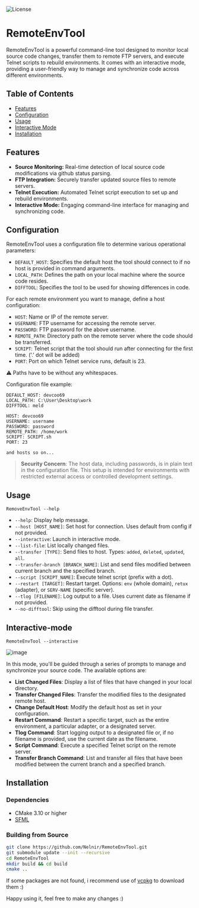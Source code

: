 ![License](https://img.shields.io/badge/license-MIT-blue)

# RemoteEnvTool

RemoteEnvTool is a powerful command-line tool designed to monitor local source code changes, transfer them to remote FTP servers, and execute Telnet scripts to rebuild environments. It comes with an interactive mode, providing a user-friendly way to manage and synchronize code across different environments.

## Table of Contents
- [Features](#features)
- [Configuration](#configuration)
- [Usage](#usage)
- [Interactive Mode](#interactive-mode)
- [Installation](#installation)

## Features
- **Source Monitoring:** Real-time detection of local source code modifications via github status parsing.
- **FTP Integration:** Securely transfer updated source files to remote servers.
- **Telnet Execution:** Automated Telnet script execution to set up and rebuild environments.
- **Interactive Mode:** Engaging command-line interface for managing and synchronizing code.

## Configuration
RemoteEnvTool uses a configuration file to determine various operational parameters:

- `DEFAULT_HOST`: Specifies the default host the tool should connect to if no host is provided in command arguments.
- `LOCAL_PATH`: Defines the path on your local machine where the source code resides.
- `DIFFTOOL`: Specifies the tool to be used for showing differences in code.

For each remote environment you want to manage, define a host configuration:

- `HOST`: Name or IP of the remote server.
- `USERNAME`: FTP username for accessing the remote server.
- `PASSWORD`: FTP password for the above username.
- `REMOTE_PATH`: Directory path on the remote server where the code should be transferred.
- `SCRIPT`: Telnet script that the tool should run after connecting for the first time. ('.' dot will be added)
- `PORT`: Port on which Telnet service runs, default is 23.

:warning: Paths have to be without any whitespaces.

Configuration file example:

```
DEFAULT_HOST: devcoo69
LOCAL_PATH: C:\User\Desktop\work
DIFFTOOL: meld

HOST: devcoo69
USERNAME: username
PASSWORD: password
REMOTE_PATH: /home/work
SCRIPT: SCRIPT.sh
PORT: 23

and hosts so on...
```

> **Security Concern**: The host data, including passwords, is in plain text in the configuration file. This setup is intended for environments with restricted external access or controlled development settings.

## Usage
```
RemoveEnvTool --help
```
- `--help`: Display help message.
- `--host [HOST_NAME]`: Set host for connection. Uses default from config if not provided.
- `--interactive`: Launch in interactive mode.
- `--list-file`: List locally changed files.
- `--transfer [TYPE]`: Send files to host. Types: `added`, `deleted`, `updated`, `all`.
- `--transfer-branch [BRANCH_NAME]`: List and send files modified between current branch and the specified branch.
- `--script [SCRIPT_NAME]`: Execute telnet script (prefix with a dot).
- `--restart [TARGET]`: Restart target. Options: `env` (whole domain), `retux` (adapter), or `SERV-NAME` (specific server).
- `--tlog [FILENAME]`: Log output to a file. Uses current date as filename if not provided.
- `--no-difftool`: Skip using the difftool during file transfer.

## Interactive-mode
```
RemoteEnvTool --interactive
```
![image](https://github.com/Nelnir/RemoteEnvLib/assets/22370292/6f99e506-5a55-4174-bfcb-6d92945ee8b0)

In this mode, you'll be guided through a series of prompts to manage and synchronize your source code. The available options are:

- **List Changed Files**: Display a list of files that have changed in your local directory.
- **Transfer Changed Files**: Transfer the modified files to the designated remote host.
- **Change Default Host**: Modify the default host as set in your configuration.
- **Restart Command**: Restart a specific target, such as the entire environment, a particular adapter, or a designated server.
- **Tlog Command**: Start logging output to a designated file or, if no filename is provided, use the current date as the filename.
- **Script Command**: Execute a specified Telnet script on the remote server.
- **Transfer Branch Command**: List and transfer all files that have been modified between the current branch and a specified branch.

## Installation
### Dependencies
- CMake 3.10 or higher
- [SFML](https://github.com/SFML/SFML)

### Building from Source
```bash
git clone https://github.com/Nelnir/RemoteEnvTool.git
git submodule update --init --recursive
cd RemoteEnvTool
mkdir build && cd build
cmake ..
```

If some packages are not found, i recommend use of [vcpkg](https://vcpkg.io/en/) to download them :)

Happy using it, feel free to make any changes :)
